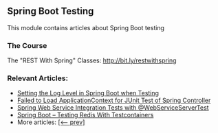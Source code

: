 ## Spring Boot Testing

This module contains articles about Spring Boot testing

### The Course

The "REST With Spring" Classes: http://bit.ly/restwithspring

### Relevant Articles:

- [Setting the Log Level in Spring Boot when Testing](https://www.baeldung.com/spring-boot-testing-log-level)
- [Failed to Load ApplicationContext for JUnit Test of Spring Controller](https://www.baeldung.com/spring-junit-failed-to-load-applicationcontext)
- [Spring Web Service Integration Tests with @WebServiceServerTest](https://www.baeldung.com/spring-webserviceservertest)
- [Spring Boot – Testing Redis With Testcontainers](https://www.baeldung.com/spring-boot-redis-testcontainers)
- More articles: [[<-- prev]](../spring-boot-testing)
